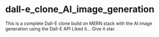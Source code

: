 # dall-e_clone_AI_image_generation

This is a complete Dall-E clone  build on MERN stack with the AI image generation using the Dall-E API
Liked it... Give it star.


